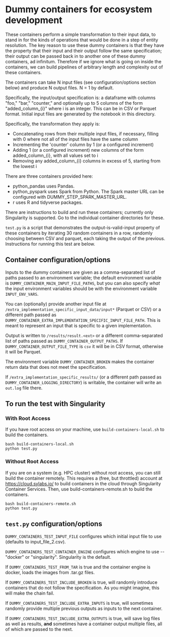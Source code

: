 # Dummy containers for ecosystem development

These containers perform a simple transformation to their input data,
to stand in for the kinds of operations that would be done in a step of entity resolution.
The key reason to use these dummy containers is that they have the property that their
input and their output follow the same specification; their output can be passed back in to another
one of these dummy containers, ad infinitum.
Therefore if we ignore what is going on inside the containers, we can build
pipelines of arbitrary length and complexity out of these containers.

The containers can take N input files (see configuration/options section below) and produce N output files.
N = 1 by default.

Specifically, the input/output specification is: a dataframe
with columns "foo," "bar," "counter," and optionally up to 5 columns of
the form "added_column_{i}" where i is an integer.
This can be in CSV or Parquet format.
Initial input files are generated by the notebook in this directory.

Specifically, the transformation they apply is:

- Concatenating rows from their multiple input files, if necessary, filling with 0 where not all of the input files have the same column
- Incrementing the 'counter' column by 1 (or a configured increment)
- Adding 1 (or a configured increment) new columns of the form added_column_{i}, with all values set to i
- Removing any added_column_{i} columns in excess of 5, starting from the lowest i

There are three containers provided here:

- python_pandas uses Pandas.
- python_pyspark uses Spark from Python. The Spark master URL can be configured with DUMMY_STEP_SPARK_MASTER_URL.
- r uses R and tidyverse packages.

There are instructions to build and run these containers; currently only Singularity is supported.
Go to the individual container directories for these.

`test.py` is a script that demonstrates the output-is-valid-input property of these containers by iterating
30 random containers in a row, randomly choosing between CSV and parquet, each taking the output of the previous.
Instructions for running this test are below.

## Container configuration/options

Inputs to the dummy containers are given as a comma-separated list of paths passed to an environment variable; the default environment variable 
is `DUMMY_CONTAINER_MAIN_INPUT_FILE_PATHS`, but you can also specify *what* the input environment variables should be with the environment variable
`INPUT_ENV_VARS`.

You can (optionally) provide another input file at `/extra_implementation_specific_input_data/input*` (Parquet or CSV) or a different path passed as `DUMMY_CONTAINER_EXTRA_IMPLEMENTATION_SPECIFIC_INPUT_FILE_PATH`.
This is meant to represent an input that is specific to a given implementation.

Output is written to `/results/result.<ext>` or a different comma-separated list of paths passed as `DUMMY_CONTAINER_OUTPUT_PATHS`.
If `DUMMY_CONTAINER_OUTPUT_FILE_TYPE` is `csv` it will be in CSV format, otherwise it will be Parquet.

The environment variable `DUMMY_CONTAINER_BROKEN` makes the container return data that does not meet the specification.

If `/extra_implementation_specific_results/` (or a different path passed as `DUMMY_CONTAINER_LOGGING_DIRECTORY`) is writable,
the container will write an `out.log` file there.

## To run the test with Singularity

### With Root Access
If you have root access on your machine, use `build-containers-local.sh` to build the containers.

```
bash build-containers-local.sh
python test.py
```

### Without Root Access

If you are on a system (e.g. HPC cluster) without root access, you can still build the container remotely. 
This requires a (free, but throttled) account at https://cloud.sylabs.io/ to build containers in the cloud through
Singularity Container Services. Then, use build-containers-remote.sh to build the containers.

```
bash build-containers-remote.sh
python test.py
```

## `test.py` configuration/options

`DUMMY_CONTAINERS_TEST_INPUT_FILE` configures which initial input file to use (defaults to input_file_2.csv).

`DUMMY_CONTAINERS_TEST_CONTAINER_ENGINE` configures which engine to use -- "docker" or "singularity". Singularity is the default.

If `DUMMY_CONTAINERS_TEST_FROM_TAR` is true and the container engine is docker, loads the images from .tar.gz files.

If `DUMMY_CONTAINERS_TEST_INCLUDE_BROKEN` is true, will randomly introduce containers that do not follow the specification.
As you might imagine, this will make the chain fail.

If `DUMMY_CONTAINERS_TEST_INCLUDE_EXTRA_INPUTS` is true, will sometimes randomly provide multiple previous outputs as inputs
to the next container.

If `DUMMY_CONTAINERS_TEST_INCLUDE_EXTRA_OUTPUTS` is true, will save log files as well as results, **and** sometimes have
a container output multiple files, all of which are passed to the next.